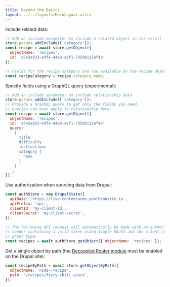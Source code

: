 ```yaml
---
title: Beyond the Basics
layout: ../../layouts/MainLayout.astro
---
```


Include related data:

```js
// Add an include parameter to include a related object in the result
store.params.addInclude(['category']);
const recipe = await store.getObject({
  objectName: 'recipes',
  id: 'a542e833-edfe-44a3-a6f1-7358b115af4b',
});

// Fields for the recipe category are now available on the recipe object.
const recipeCategory = recipe.category.name;
```

Specify fields using a GraphQL query (experimental):

```js
// Add an include parameter to include relationship data
store.params.addInclude(['category']);
// Provide a GraphQL query to get only the fields you need.
// Queries can even apply to relationship data.
const recipe = await store.getObject({
  objectName: 'recipes',
  id: 'a542e833-edfe-44a3-a6f1-7358b115af4b',
  query: `
    {
      title
      difficulty
      instructions
      category {
        name
      }
    }
  `,
});
```

Use authorization when sourcing data from Drupal:

```js
const authStore = new DrupalState({
  apiBase: 'https://live-contentacms.pantheonsite.io',
  apiPrefix: 'api',
  clientId: 'my-client-id',
  clientSecret: 'my-client-secret',
});

// The following API request will automatically be made with an authorization
// header containing a valid token using Simple OAuth and the client_credentials
// grant type:
const recipes = await authStore.getObject({ objectName: 'recipes' });
```

Get a single object by path (the
[Decoupled Router module](https://www.drupal.org/project/decoupled_router) must
be enabled on the Drupal site):

```js
const recipeByPath = await store.getObjectByPath({
  objectName: 'node--recipe',
  path: '/recipes/fiery-chili-sauce',
});
```
